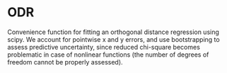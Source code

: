 # ODR
Convenience function for fitting an orthogonal distance regression using scipy. We account for pointwise x and y errors, and use bootstrapping to assess predictive uncertainty, since reduced chi-square becomes problematic in case of nonlinear functions (the number of degrees of freedom cannot be properly assessed).
